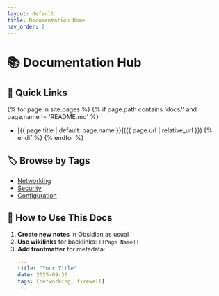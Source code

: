 ```yaml
---
layout: default
title: Documentation Home
nav_order: 2
---
```


# 📚 Documentation Hub

## 🔗 Quick Links
{% for page in site.pages %}
  {% if page.path contains 'docs/' and page.name != 'README.md' %}
- [{{ page.title | default: page.name }}]({{ page.url | relative_url }})
  {% endif %}
{% endfor %}

## 🏷️ Browse by Tags
- [Networking](/docs/tag/networking)
- [Security](/docs/tag/security) 
- [Configuration](/docs/tag/configuration)

## 📖 How to Use This Docs
1. **Create new notes** in Obsidian as usual
2. **Use wikilinks** for backlinks: `[[Page Name]]`
3. **Add frontmatter** for metadata:
   ```yaml
   ---
   title: "Your Title"
   date: 2025-09-30
   tags: [networking, firewall]
   ---